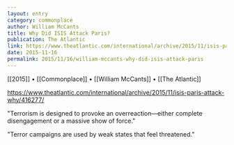```yaml
---
layout: entry
category: commonplace
author: William McCants
title: Why Did ISIS Attack Paris?
publication: The Atlantic
link: https://www.theatlantic.com/international/archive/2015/11/isis-paris-attack-why/416277/
date: 2015-11-16
permalink: 2015/11/16/william-mccants-why-did-isis-attack-paris
---
```


[[2015]] • [[Commonplace]] • [[William McCants]] • [[The Atlantic]]

https://www.theatlantic.com/international/archive/2015/11/isis-paris-attack-why/416277/

"Terrorism is designed to provoke an overreaction—either complete disengagement or a massive show of force."

"Terror campaigns are used by weak states that feel threatened."
